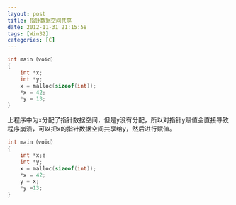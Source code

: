 ```yaml
---
layout: post
title: 指针数据空间共享
date: 2012-11-31 21:15:58
tags: [Win32]
categories: [C]
---
```

```C
int main（void）
{
    int *x;
    int *y;    
    x = malloc(sizeof(int));
    *x = 42;
    *y = 13;
}
```
上程序中为x分配了指针数据空间，但是y没有分配，所以对指针y赋值会直接导致程序崩溃，可以把x的指针数据空间共享给y，然后进行赋值。
```C
int main（void）
{
    int *x;e
    int *y;
    x = malloc(sizeof(int));
    *x = 42;
    y = x;
    *y =13;
}
```